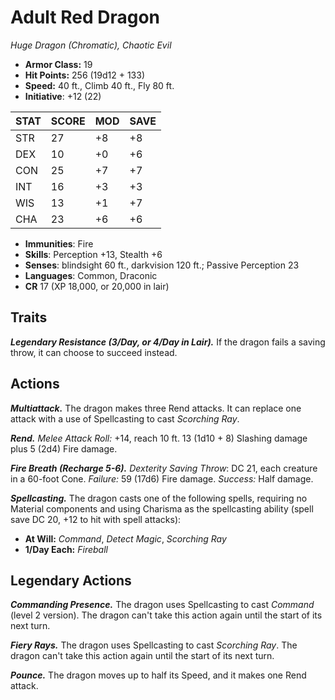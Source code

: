 # Adult Red Dragon

*Huge Dragon (Chromatic), Chaotic Evil*

- **Armor Class:** 19
- **Hit Points:** 256 (19d12 + 133)
- **Speed:** 40 ft., Climb 40 ft., Fly 80 ft.
- **Initiative**: +12 (22)

|STAT|SCORE|MOD|SAVE|
| --- | --- | --- | ---- |
| STR | 27 | +8 | +8 |
| DEX | 10 | +0 | +6 |
| CON | 25 | +7 | +7 |
| INT | 16 | +3 | +3 |
| WIS | 13 | +1 | +7 |
| CHA | 23 | +6 | +6 |

- **Immunities**: Fire
- **Skills**: Perception +13, Stealth +6
- **Senses**: blindsight 60 ft., darkvision 120 ft.; Passive Perception 23
- **Languages**: Common, Draconic
- **CR** 17 (XP 18,000, or 20,000 in lair)

## Traits

***Legendary Resistance (3/Day, or 4/Day in Lair).*** If the dragon fails a saving throw, it can choose to succeed instead.


## Actions

***Multiattack.*** The dragon makes three Rend attacks. It can replace one attack with a use of Spellcasting to cast *Scorching Ray*.

***Rend.*** *Melee Attack Roll:* +14, reach 10 ft. 13 (1d10 + 8) Slashing damage plus 5 (2d4) Fire damage.

***Fire Breath (Recharge 5-6).*** *Dexterity Saving Throw*: DC 21, each creature in a 60-foot Cone. *Failure:*  59 (17d6) Fire damage. *Success:*  Half damage.

***Spellcasting.*** The dragon casts one of the following spells, requiring no Material components and using Charisma as the spellcasting ability (spell save DC 20, +12 to hit with spell attacks):

- **At Will:** *Command*, *Detect Magic*, *Scorching Ray*
- **1/Day Each:** *Fireball*

## Legendary Actions

***Commanding Presence.*** The dragon uses Spellcasting to cast *Command* (level 2 version). The dragon can't take this action again until the start of its next turn.

***Fiery Rays.*** The dragon uses Spellcasting to cast *Scorching Ray*. The dragon can't take this action again until the start of its next turn.

***Pounce.*** The dragon moves up to half its Speed, and it makes one Rend attack.

